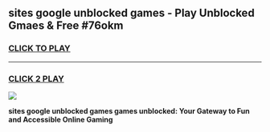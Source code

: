 
## sites google unblocked games - Play Unblocked Gmaes & Free #76okm
<h3>
<a href="https://premium.freeplayer.one?title=sites_google_unblocked_games&ref=01M">CLICK TO PLAY</a></h3>
<hr>

<h3>
<a href="https://premium.freeplayer.one?title=sites_google_unblocked_games&ref=01M">CLICK 2 PLAY</a>
  
</h3>

<a href="https://premium.freeplayer.one?title=sites_google_unblocked_games&ref=01M"><img src="https://clearcache.store/games.png"></a>


**sites google unblocked games games unblocked: Your Gateway to Fun and Accessible Online Gaming**
